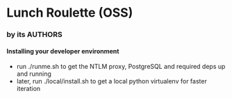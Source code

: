 # Lunch Roulette (OSS)

### by its AUTHORS

#### Installing your developer environment

- run ./runme.sh to get the NTLM proxy, PostgreSQL and required deps up and running
- later, run ./local/install.sh to get a local python virtualenv for faster iteration
